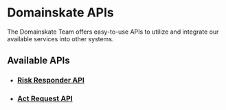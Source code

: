 # Domainskate APIs

The Domainskate Team offers easy-to-use APIs to utilize and integrate our available services into other systems. 

## Available APIs

- ### [Risk Responder API](https://github.com/DomainSkate/Domainskate-APIs/tree/main/Risk%20Responder%20API)
- ### [Act Request API](https://github.com/DomainSkate/Domainskate-APIs/tree/main/Act%20Request%20API)

